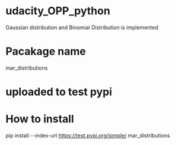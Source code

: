 # udacity_OPP_python

Gaussian distribution and Binomial Distribution is implemented

# Pacakage name

mar_distributions

# uploaded to test pypi

# How to install

pip install --index-url https://test.pypi.org/simple/ mar_distributions

